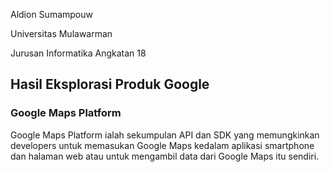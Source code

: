 Aldion Sumampouw

Universitas Mulawarman

Jurusan Informatika Angkatan 18
## Hasil Eksplorasi Produk Google

### Google Maps Platform
Google Maps Platform ialah sekumpulan API dan SDK yang memungkinkan developers
untuk memasukan Google Maps kedalam aplikasi smartphone dan halaman web atau untuk mengambil data dari Google Maps itu sendiri.
